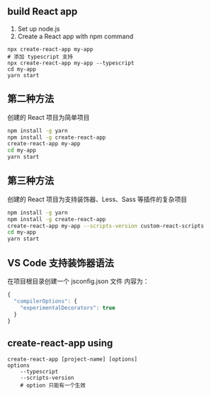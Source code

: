 ## build React app
1. Set up node.js
2. Create a React app with npm command
```shell
npx create-react-app my-app
# 添加 typescript 支持
npx create-react-app my-app --typescript
cd my-app
yarn start
```
## 第二种方法
创建的 React 项目为简单项目
```bash
npm install -g yarn
npm install -g create-react-app
create-react-app my-app
cd my-app
yarn start
```
## 第三种方法
创建的 React 项目为支持装饰器、Less、Sass 等插件的复杂项目
```bash
npm install -g yarn
npm install -g create-react-app
create-react-app my-app --scripts-version custom-react-scripts
cd my-app
yarn start
```
## VS Code 支持装饰器语法
在项目根目录创建一个 jsconfig.json 文件
内容为：
```js
{
  "compilerOptions": {
    "experimentalDecorators": true
  }
}
```

## create-react-app using
```shell
create-react-app [project-name] [options]
options 
    --typescript 
    --scripts-version
    # option 只能有一个生效
```